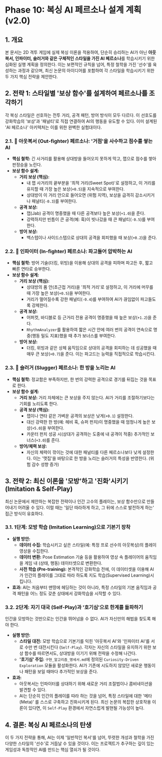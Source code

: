 # Phase 10: 복싱 AI 페르소나 설계 계획 (v2.0)

## 1. 개요

본 문서는 2D 격투 게임에 실제 복싱 이론을 적용하여, 단순히 승리하는 AI가 아닌 **아웃복서, 인파이터, 슬러거와 같은 구체적인 스타일을 가진 AI 페르소나**를 학습시키기 위한 심화된 실행 계획을 정의한다. 이는 보편적인 규칙을 넘어, 특정 철학을 가진 '선수'를 육성하는 과정과 같으며, 최신 논문의 아이디어를 포함하여 각 스타일을 학습시키기 위한 두 가지 핵심 전략을 제안한다.

## 2. 전략 1: 스타일별 '보상 함수'를 설계하여 페르소나를 조각하기

각 복싱 스타일은 선호하는 전투 거리, 공격 패턴, 방어 방식이 모두 다르다. 이 선호도를 강화학습의 '보상'과 '패널티'로 직접 연결하여 AI의 행동을 유도할 수 있다. 이미 설계된 'AI 페르소나' 아키텍처는 이를 위한 완벽한 실험대이다.

### 2.1. 🥊 아웃복서 (Out-fighter) 페르소나: '거점'을 사수하고 점수를 쌓는 AI

-   **핵심 철학:** 긴 사거리를 활용해 상대방을 들어오지 못하게 막고, 잽으로 점수를 쌓아 판정승을 노린다.
-   **보상 함수 설계:**
    -   **거리 보상 (핵심):**
        -   내 잽 사거리의 끝부분을 '최적 거리(Sweet Spot)'로 설정하고, 이 거리를 유지할 때 가장 높은 보상(`+0.5`)을 지속적으로 부여한다.
        -   상대방이 이 거리 안으로 들어오면 (위험 지역), 보상을 급격히 감소시키거나 패널티(`-0.3`)를 부여한다.
    -   **공격 보상:**
        -   잽(Jab) 공격이 명중했을 때 다른 공격보다 높은 보상(`+1.0`)을 준다.
        -   강력하지만 빈틈이 큰 공격(예: 훅)이 빗나갔을 때 큰 패널티(`-0.5`)를 부여한다.
    -   **방어 보상:**
        -   백스텝이나 사이드스텝으로 상대의 공격을 회피했을 때 보상(`+0.2`)을 준다.

### 2.2. 🥊 인파이터 (In-fighter) 페르소나: 파고들어 압박하는 AI

-   **핵심 철학:** 방어 기술(더킹, 위빙)을 이용해 상대의 공격을 피하며 파고든 후, 짧고 빠른 연타로 승부한다.
-   **보상 함수 설계:**
    -   **거리 보상 (핵심):**
        -   상대방의 품 안(초근접 거리)을 '최적 거리'로 설정하고, 이 거리에 머무를 때 가장 높은 보상(`+0.5`)을 부여한다.
        -   거리가 멀어질수록 강한 패널티(`-0.4`)를 부여하여 AI가 끊임없이 파고들도록 강제한다.
    -   **공격 보상:**
        -   어퍼컷, 바디블로 등 근거리 전용 공격이 명중했을 때 높은 보상(`+1.2`)을 준다.
        -   `RhythmAnalyzer`를 활용하여 짧은 시간 안에 여러 번의 공격이 연속으로 명중(행동 밀도 지표)했을 때 추가 보너스를 부여한다.
    -   **방어 보상:**
        -   더킹, 위빙과 같은 상체 움직임으로 상대의 공격을 회피하는 데 성공했을 때 매우 큰 보상(`+0.7`)을 준다. 이는 파고드는 능력을 직접적으로 학습시킨다.

### 2.3. 🥊 슬러거 (Slugger) 페르소나: 한 방을 노리는 AI

-   **핵심 철학:** 정교함은 부족하지만, 한 번의 강력한 공격으로 경기를 뒤집는 것을 목표로 한다.
-   **보상 함수 설계:**
    -   **거리 보상:** 거리 자체에는 큰 보상을 주지 않는다. AI가 거리를 조절하기보다는 기회를 노리도록 한다.
    -   **공격 보상 (핵심):**
        -   잽이나 연타 같은 가벼운 공격의 보상은 낮게(`+0.1`) 설정한다.
        -   대신 강력한 한 방(예: 헤비 훅, 슈퍼 펀치)이 명중했을 때 엄청나게 높은 보상(`+5.0`)을 부여한다.
        -   카운터 펀치 성공 시(상대가 공격하는 도중에 내 공격이 적중) 추가적인 보너스(`+3.0`)를 준다.
    -   **방어/체력 보상:**
        -   자신의 체력이 깎이는 것에 대한 패널티를 다른 페르소나보다 낮게 설정한다. 이는 '맷집'을 바탕으로 한 방을 노리는 슬러거의 특성을 반영한다. (위험 감수 성향 증가)

## 3. 전략 2: 최신 이론을 '모방'하고 '진화'시키기 (Imitation & Self-Play)

최신 논문에서 제안하는 복잡한 전략이나 인간 고수의 플레이는, 보상 함수만으로 만들어내기 어려울 수 있다. 이럴 때는 '일단 따라하게 하고, 그 뒤에 스스로 발전하게 하는' 접근 방식이 유효하다.

### 3.1. 1단계: 모방 학습 (Imitation Learning)으로 기본기 장착

-   **실행 방안:**
    -   **데이터 수집:** 학습시키고 싶은 스타일(예: 특정 프로 선수의 아웃복싱)의 플레이 영상을 수집한다.
    -   **데이터 변환:** Pose Estimation 기술 등을 활용하여 영상 속 플레이어의 움직임을 게임 내 (상태, 행동) 데이터셋으로 변환한다.
    -   **사전 학습 (Pre-training):** 본격적인 강화학습 전에, 이 데이터셋을 이용해 AI가 인간의 플레이를 그대로 따라 하도록 지도 학습(Supervised Learning)시킵니다.
-   **효과:** AI는 처음부터 맨땅에 헤딩하는 것이 아니라, 특정 스타일의 기본 움직임과 공격 패턴을 어느 정도 갖춘 상태에서 강화학습을 시작할 수 있다.

### 3.2. 2단계: 자기 대국 (Self-Play)과 '호기심'으로 한계를 돌파하기

인간을 모방하는 것만으로는 인간을 뛰어넘을 수 없다. AI가 자신만의 해법을 찾도록 해야 한다.

-   **실행 방안:**
    -   **스타일 대전:** 모방 학습으로 기본기를 익힌 '아웃복서 AI'와 '인파이터 AI'를 서로 수만 번 대전시킨다 (`Self-Play`). 각자는 자신의 스타일을 유지하기 위한 보상 함수를 따르면서도, 상대방을 이기기 위해 전략을 수정해 나간다.
    -   **'호기심' 주입:** `구현_알고리즘_명세서.md`에 정의된 `Curiosity-Driven Exploration` 모듈을 활성화한다. AI가 기존에 시도하지 않았던 새로운 행동이나 패턴을 보일 때마다 추가적인 보상을 준다.
-   **효과:**
    -   아웃복서는 인파이터를 상대하기 위해 새로운 거리 조절법이나 콤비네이션을 발견할 수 있다.
    -   AI는 단순히 인간의 플레이를 따라 하는 것을 넘어, 특정 스타일에 대한 '메타(Meta)' 를 스스로 구축하고 진화시키게 된다. 최신 논문의 복잡한 상호작용 이론이 있다면, 이 `Self-Play` 환경에서 자연스럽게 발현될 가능성이 높다.

## 4. 결론: 복싱 AI 페르소나의 탄생

이 두 가지 전략을 통해, AI는 이제 '일반적인 복서'를 넘어, 뚜렷한 개성과 철학을 가진 다양한 스타일의 '선수'로 거듭날 수 있을 것이다. 이는 프로젝트가 추구하는 깊이 있는 게임성과 독창적인 AI를 만드는 핵심 열쇠가 될 것이다.
